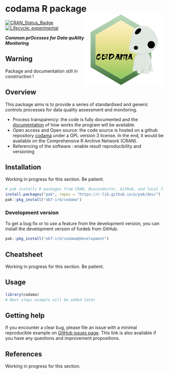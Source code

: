 
<!-- README.md is generated from README.Rmd. Please edit that file and click on Knit button at the end. -->

# codama R package <a href='https://ob7-ird.github.io/codama/'><img src='man/figures/logo_codama.png' align="right" /></a>

<!-- badges: start -->

[![CRAN_Status_Badge](https://www.r-pkg.org/badges/version/codama)](https://cran.r-project.org/package=codama)
[![Lifecycle:
experimental](https://img.shields.io/badge/lifecycle-experimental-orange.svg)](https://www.tidyverse.org/lifecycle/#experimental)
<!-- badges: end -->

***Common prOcesses for Data quAlity Monitoring***

## Warning

Package and documentation still in construction !

## Overview

This package aims is to provide a series of standardised and generic
controls processes for data quality assessment and monitoring.

-   Process transparency: the code is fully documented and the
    [documentation](https://ob7-ird.github.io/codama/) of how works the
    program will be available.
-   Open access and Open source: the code source is hosted on a github
    repository [codama](https://github.com/OB7-IRD/codama/) under a GPL
    version 3 license. In the end, it would be available on the
    Comprehensive R Archive Network (CRAN).
-   Referencing of the software : enable result reproducibility and
    versioning

## Installation

Working in progress for this section. Be patient.

``` r
# pak installs R packages from CRAN, Bioconductor, GitHub, and local files and directories. Check https://pak.r-lib.org/ for more information.
install.packages("pak", repos = "https://r-lib.github.io/p/pak/dev/")
pak::pkg_install("ob7-ird/codama")
```

### Development version

To get a bug fix or to use a feature from the development version, you
can install the development version of furdeb from GitHub.

``` r
pak::pkg_install("ob7-ird/codama@development")
```

## Cheatsheet

Working in progress for this section. Be patient.

## Usage

``` r
library(codama)
# Next steps example will be added later
```

## Getting help

If you encounter a clear bug, please file an issue with a minimal
reproducible example on [GitHub issues
page](https://github.com/OB7-IRD/codama/issues). This link is also
available if you have any questions and improvement propositions.

## References

Working in progress for this section.
